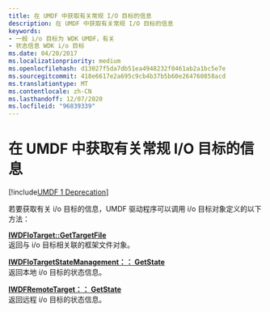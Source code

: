 ```yaml
---
title: 在 UMDF 中获取有关常规 I/O 目标的信息
description: 在 UMDF 中获取有关常规 I/O 目标的信息
keywords:
- 一般 i/o 目标为 WDK UMDF，有关
- 状态信息 WDK i/o 目标
ms.date: 04/20/2017
ms.localizationpriority: medium
ms.openlocfilehash: d13027f5da7db51ea4948232f0461ab2a1bc5e7e
ms.sourcegitcommit: 418e6617e2a695c9cb4b37b5b60e264760858acd
ms.translationtype: MT
ms.contentlocale: zh-CN
ms.lasthandoff: 12/07/2020
ms.locfileid: "96839339"
---
```

# <a name="obtaining-information-about-a-general-io-target-in-umdf"></a>在 UMDF 中获取有关常规 I/O 目标的信息


[!include[UMDF 1 Deprecation](../includes/umdf-1-deprecation.md)]

若要获取有关 i/o 目标的信息，UMDF 驱动程序可以调用 i/o 目标对象定义的以下方法：

<a href="" id="iwdfiotarget--gettargetfile"></a>[**IWDFIoTarget::GetTargetFile**](/windows-hardware/drivers/ddi/wudfddi/nf-wudfddi-iwdfiotarget-gettargetfile)  
返回与 i/o 目标相关联的框架文件对象。

<a href="" id="iwdfiotargetstatemanagement--getstate"></a>[**IWDFIoTargetStateManagement：： GetState**](/windows-hardware/drivers/ddi/wudfddi/nf-wudfddi-iwdfiotargetstatemanagement-getstate)  
返回本地 i/o 目标的状态信息。

<a href="" id="iwdfremotetarget--getstate"></a>[**IWDFRemoteTarget：： GetState**](/windows-hardware/drivers/ddi/wudfddi/nf-wudfddi-iwdfremotetarget-getstate)  
返回远程 i/o 目标的状态信息。

 

